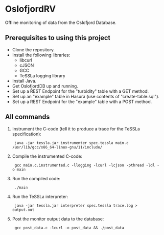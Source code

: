 # OslofjordRV

Offline monitoring of data from the Oslofjord Database.

## Prerequisites to using this project

- Clone the repository.
- Install the following libraries:
    - libcurl
    - cJSON
    - GCC
    - TeSSLa logging library
- Install Java.
- Get OslofjordDB up and running.
- Set up a REST Endpoint for the "turbidity" table with a GET method.
- Set up an "example" table in Hasura (use contents of "create-table.sql").
- Set up a REST Endpoint for the "example" table with a POST method.

## All commands

1. Instrument the C-code (tell it to produce a trace for the TeSSLa specification):

		java -jar tessla.jar instrumenter spec.tessla main.c /usr/lib/gcc/x86_64-linux-gnu/11/include/

2. Compile the instrumented C-code:

		gcc main.c.instrumented.c -llogging -lcurl -lcjson -pthread -ldl -o main

3. Run the compiled code:

		./main

4. Run the TeSSLa interpreter:

		java -jar tessla.jar interpreter spec.tessla trace.log > output.out
        
5. Post the monitor output data to the database:

		gcc post_data.c -lcurl -o post_data && ./post_data

